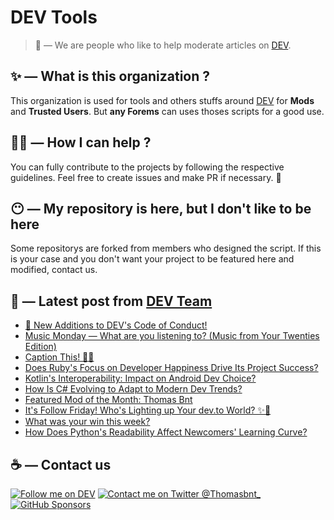 # DEV Tools

> 🔧 — We are people who like to help moderate articles on [DEV](https://dev.to).

## ✨ — What is this organization ?

This organization is used for tools and others stuffs around [DEV](https://dev.to) for **Mods** and **Trusted Users**. But __any Forems__ can uses thoses scripts for a good use.


## 💪🏼 — How I can help ?

You can fully contribute to the projects by following the respective guidelines. Feel free to create issues and make PR if necessary. 🎉

## 😶 — My repository is here, but I don't like to be here

Some repositorys are forked from members who designed the script. If this is your case and you don't want your project to be featured here and modified, contact us.

## 📝 — Latest post from [DEV Team](https://dev.to/devteam)

<!-- BLOG-POST-LIST:START -->
- [📢 New Additions to DEV&#39;s Code of Conduct!](https://dev.to/devteam/new-additions-to-devs-code-of-conduct-3d58)
- [Music Monday — What are you listening to? &lpar;Music from Your Twenties Edition&rpar;](https://dev.to/devteam/music-monday-what-are-you-listening-to-music-from-your-twenties-edition-2pe1)
- [Caption This! 🤔💭](https://dev.to/devteam/caption-this-3baj)
- [Does Ruby&#39;s Focus on Developer Happiness Drive Its Project Success?](https://dev.to/devteam/does-rubys-focus-on-developer-happiness-drive-its-project-success-d6j)
- [Kotlin&#39;s Interoperability: Impact on Android Dev Choice?](https://dev.to/devteam/kotlins-interoperability-impact-on-android-dev-choice-3pim)
- [How Is C# Evolving to Adapt to Modern Dev Trends?](https://dev.to/devteam/how-is-c-evolving-to-adapt-to-modern-dev-trends-3ljd)
- [Featured Mod of the Month: Thomas Bnt](https://dev.to/devteam/featured-mod-of-the-month-thomas-bnt-4lo3)
- [It&#39;s Follow Friday! Who&#39;s Lighting up Your dev.to World? ✨💫](https://dev.to/devteam/follow-friday-whos-lighting-up-your-devto-world-587k)
- [What was your win this week?](https://dev.to/devteam/what-was-your-win-this-week-5fll)
- [How Does Python&#39;s Readability Affect Newcomers&#39; Learning Curve?](https://dev.to/devteam/how-does-pythons-readability-affect-newcomers-learning-curve-21kp)
<!-- BLOG-POST-LIST:END -->


## ☕ — Contact us

[![Follow me on DEV](https://img.shields.io/badge/dev.to-%2308090A.svg?&style=for-the-badge&logo=dev.to&logoColor=white&alt=devto)](https://dev.to/thomasbnt)
[![Contact me on Twitter @Thomasbnt_](https://img.shields.io/badge/Contact%20me%20on%20Twitter-%231DA1F2.svg?&style=for-the-badge&logo=twitter&logoColor=white&alt=twitter)](https://twitter.com/messages/1142357270-1142357270?text=Hello,%20I%20contact%20you%20from%20devtotools%20&recipient_id=1142357270) [![GitHub Sponsors](https://img.shields.io/badge/Sponsor%20me-%23EA54AE.svg?&style=for-the-badge&logo=github-sponsors&logoColor=white)](https://github.com/sponsors/thomasbnt)


